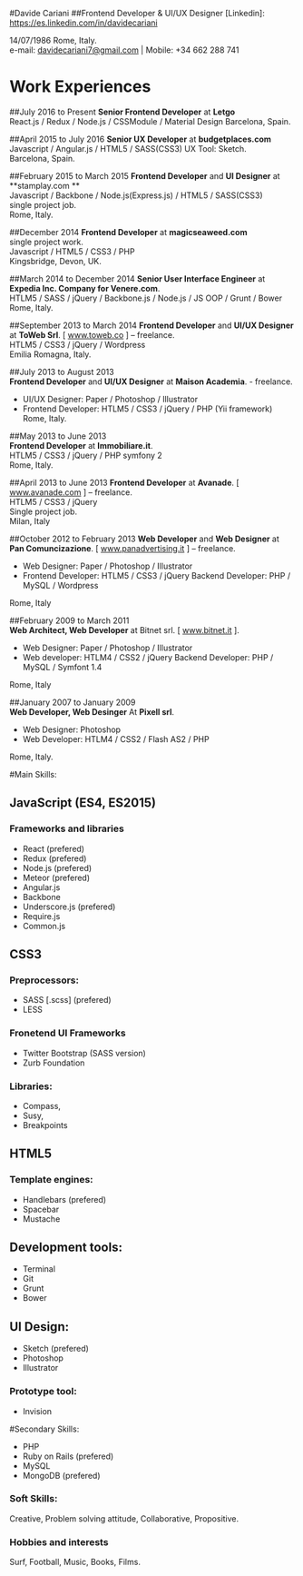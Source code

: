 #Davide Cariani
##Frontend Developer & UI/UX Designer
[Linkedin]: https://es.linkedin.com/in/davidecariani

14/07/1986 Rome, Italy.  
e-mail: davidecariani7@gmail.com
 | Mobile: +34 662 288 741
# Work Experiences

##July 2016 to Present
**Senior Frontend Developer** at **Letgo**   
React.js / Redux / Node.js / CSSModule / Material Design
Barcelona, Spain.

##April 2015 to July 2016
**Senior UX Developer** at **budgetplaces.com**   
Javascript / Angular.js / HTML5 / SASS(CSS3)
UX Tool: Sketch.    
Barcelona, Spain.

##February 2015 to March 2015
**Frontend Developer** and **UI Designer** at **stamplay.com **   
Javascript / Backbone / Node.js(Express.js) / HTML5 / SASS(CSS3)  
single project job.  
Rome, Italy.

##December 2014
**Frontend Developer** at **magicseaweed.com**  
single project work.  
Javascript / HTML5 / CSS3 / PHP  
Kingsbridge, Devon, UK.

##March 2014 to December 2014
**Senior User Interface Engineer** at **Expedia Inc. Company for Venere.com**.  
HTLM5 / SASS / jQuery /  Backbone.js / Node.js / JS OOP / Grunt / Bower    
Rome, Italy.

##September 2013 to March 2014
**Frontend Developer** and **UI/UX Designer** at **ToWeb Srl**. [ www.toweb.co ] – freelance.  
HTLM5 / CSS3 / jQuery / Wordpress  
Emilia Romagna, Italy.

##July 2013 to August 2013  
**Frontend Developer** and **UI/UX Designer**  at **Maison Academia**. - freelance.   

* UI/UX Designer: Paper / Photoshop / Illustrator     
* Frontend Developer: HTLM5 / CSS3 / jQuery / PHP (Yii framework)  
Rome, Italy.

##May 2013 to June 2013   
**Frontend Developer**  at **Immobiliare.it**.   
HTLM5 / CSS3 / jQuery /  PHP symfony 2  
Rome, Italy.

##April 2013 to June 2013
**Frontend Developer**  at **Avanade**. [ www.avanade.com  ] – freelance.   
HTLM5 / CSS3 / jQuery  
Single project job.  
Milan, Italy

##October 2012 to February 2013
**Web Developer** and **Web Designer**  at **Pan Comuncizazione**. [ www.panadvertising.it  ] – freelance.   

* Web Designer: Paper / Photoshop / Illustrator   
* Frontend Developer: HTLM5 / CSS3 / jQuery  Backend Developer: PHP / MySQL / Wordpress

Rome, Italy

##February 2009 to March 2011   
**Web Architect, Web Developer**  at Bitnet srl. [ www.bitnet.it ].  

* Web Designer: Paper / Photoshop / Illustrator  
* Web developer: HTLM4 / CSS2 / jQuery  Backend Developer: PHP / MySQL / Symfont 1.4   

Rome, Italy  

##January 2007 to January 2009   
**Web Developer, Web Desinger** At **Pixell srl**.   

* Web Designer: Photoshop
* Web Developer: HTLM4 / CSS2 / Flash AS2 / PHP  

Rome, Italy.

#Main Skills:

## JavaScript (ES4, ES2015)
### Frameworks and libraries
* React (prefered)
* Redux (prefered)
* Node.js (prefered)
* Meteor (prefered)
* Angular.js
* Backbone
* Underscore.js (prefered)
* Require.js
* Common.js

## CSS3
### Preprocessors:
* SASS [.scss] (prefered)
* LESS  

### Fronetend UI Frameworks
* Twitter Bootstrap (SASS version)
* Zurb Foundation
### Libraries:
* Compass,
* Susy,
* Breakpoints

## HTML5
### Template engines:
 - Handlebars (prefered)
 - Spacebar
 - Mustache

## Development tools:
- Terminal
- Git
- Grunt
- Bower

## UI Design:
* Sketch (prefered)
* Photoshop
* Illustrator

### Prototype tool:
* Invision

#Secondary Skills:

* PHP
* Ruby on Rails (prefered)
* MySQL
* MongoDB (prefered)

### Soft Skills:
Creative, Problem solving attitude, Collaborative, Propositive.

### Hobbies and interests
Surf, Football, Music, Books, Films.
